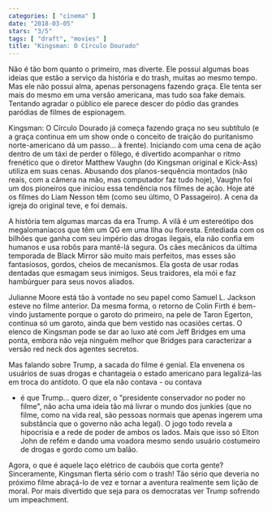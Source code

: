 ```yaml
---
categories: [ "cinema" ]
date: "2018-03-05"
stars: "3/5"
tags: [ "draft", "movies" ]
title: "Kingsman: O Círculo Dourado"
---
```

Não é tão bom quanto o primeiro, mas diverte. Ele possui algumas boas
ideias que estão a serviço da história e do trash, muitas ao mesmo
tempo. Mas ele não possui alma, apenas personagens fazendo graça. Ele
tenta ser mais do mesmo em uma versão americana, mas tudo soa fake
demais. Tentando agradar o público ele parece descer do pódio das
grandes paródias de filmes de espionagem.

Kingsman: O Círculo Dourado já começa fazendo graça no seu
subtítulo (e a graça continua em um show onde o conceito de traição
do puritanismo norte-americano dá um passo... à frente). Iniciando com
uma cena de ação dentro de um táxi de perder o fôlego, é divertido
acompanhar o ritmo frenético que o diretor Matthew Vaughn (do Kingsman
original e Kick-Ass) utiliza em suas cenas. Abusando dos planos-sequência
montados (não reais, com a câmera na mão, mas computador faz tudo
hoje), Vaughn foi um dos pioneiros que iniciou essa tendência nos filmes
de ação. Hoje até os filmes do Liam Nesson têm (como seu último,
O Passageiro). A cena da igreja do original teve, e foi demais.

A história tem algumas marcas da era Trump. A vilã é um estereótipo
dos megalomaníacos que têm um QG em uma Ilha ou floresta. Entediada
com os bilhões que ganha com seu império das drogas ilegais, ela
não confia em humanos e usa robôs para mantê-lá segura. Os cães
mecânicos da última temporada de Black Mirror são muito mais perfeitos,
mas esses são fantasiosos, gordos, cheios de mecanismos. Ela gosta de
usar rodas dentadas que esmagam seus inimigos. Seus traidores, ela mói
e faz hambúrguer para seus novos aliados.

Julianne Moore está tão à vontade no seu papel como Samuel L. Jackson
esteve no filme anterior. Da mesma forma, o retorno de Colin Firth
é bem-vindo justamente porque o garoto do primeiro, na pele de Taron
Egerton, continua só um garoto, ainda que bem vestido nas ocasiões
certas. O elenco de Kingsman pode se dar ao luxo até com Jeff Bridges em
uma ponta, embora não veja ninguém melhor que Bridges para caracterizar
a versão red neck dos agentes secretos.

Mas falando sobre Trump, a sacada do filme é genial. Ela envenena
os usuários de suas drogas e chantageia o estado americano para
legalizá-las em troca do antídoto. O que ela não contava - ou contava
- é que Trump... quero dizer, o "presidente conservador no poder no
filme", não acha uma ideia tão má livrar o mundo dos junkies (que
no filme, como na vida real, são pessoas normais que apenas ingerem
uma substância que o governo não acha legal). O jogo todo revela a
hipocrisia e a rede de poder de ambos os lados. Mais que isso só Elton
John de refém e dando uma voadora mesmo sendo usuário costumeiro de
drogas e gordo como um balão.

Agora, o que é aquele laço elétrico de caubóis que corta
gente? Sinceramente, Kingsman flerta sério com o trash! Tão sério
que deveria no próximo filme abraçá-lo de vez e tornar a aventura
realmente sem lição de moral. Por mais divertido que seja para os
democratas ver Trump sofrendo um impeachment.
